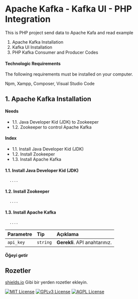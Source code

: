 
# Apache Kafka - Kafka UI - PHP Integration

This is PHP project send data to Apache Kafa and read example


1. Apache Kafka Installation
2. Kafka UI Installation
3. PHP Kafka Consumer and Producer Codes 




#### Technologic Requirements

The following requirements must be installed on your computer.

Npm, Xampp, Composer, Visual Studio Code

  
## 1. Apache Kafka Installation

#### Needs


  - 1.1. Java Developer Kid (JDK) to Zookeeper
  - 1.2. Zookeeper to control Apache Kafka

#### Index

-  1.1. Install Java Developer Kid (JDK)
-  1.2. Install Zookeeper
-  1.3. Install Apache Kafka

#### 1.1. Install Java Developer Kid (JDK)

```http
  ....
```

#### 1.2. Install Zookeeper

```http
  ....
```

#### 1.3. Install Apache Kafka

```http
  ....
```



| Parametre | Tip     | Açıklama                |
| :-------- | :------- | :------------------------- |
| `api_key` | `string` | **Gerekli**. API anahtarınız. |

#### Öğeyi getir


  
## Rozetler

[shields.io](https://shields.io/) Gibi bir yerden rozetler ekleyin.

[![MIT License](https://img.shields.io/badge/License-MIT-green.svg)](https://choosealicense.com/licenses/mit/)
[![GPLv3 License](https://img.shields.io/badge/License-GPL%20v3-yellow.svg)](https://opensource.org/licenses/)
[![AGPL License](https://img.shields.io/badge/license-AGPL-blue.svg)](http://www.gnu.org/licenses/agpl-3.0)
